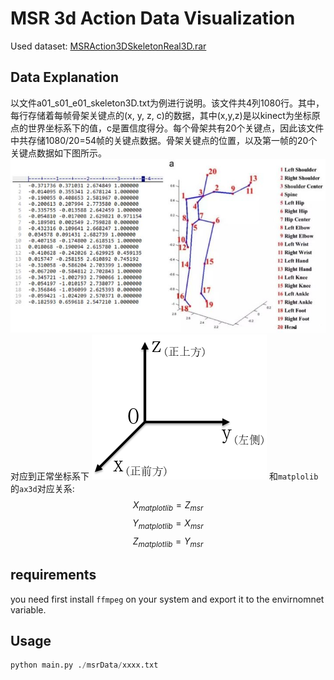 # MSR 3d Action Data Visualization

Used dataset: [MSRAction3DSkeletonReal3D.rar](https://uowmailedu-my.sharepoint.com/personal/wanqing_uow_edu_au/_layouts/15/onedrive.aspx?id=%2Fpersonal%2Fwanqing%5Fuow%5Fedu%5Fau%2FDocuments%2FResearchDatasets%2FMSRAction3D)


## Data Explanation

以文件a01_s01_e01_skeleton3D.txt为例进行说明。该文件共4列1080行。其中，每行存储着每帧骨架关键点的(x, y, z, c)的数据，其中(x,y,z)是以kinect为坐标原点的世界坐标系下的值，c是置信度得分。每个骨架共有20个关键点，因此该文件中共存储1080/20=54帧的关键点数据。骨架关键点的位置，以及第一帧的20个关键点数据如下图所示。
![](./assert/dataExplaination.jpg)
对应到正常坐标系下
![](./assert/dataExplaination2.png)
和`matplolib`的`ax3d`对应关系:
$$X_{matplotlib} = Z_{msr}$$
$$Y_{matplotlib} = X_{msr}$$
$$Z_{matplotlib} = Y_{msr}$$

## requirements
you need first install `ffmpeg` on your system and export it to the envirnomnet variable.

## Usage

``` python
python main.py ./msrData/xxxx.txt
```

